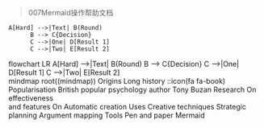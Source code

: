 
> 007Mermaid操作帮助文档

```flowchart
A[Hard] -->|Text| B(Round)
      B --> C{Decision}
      C -->|One| D[Result 1]
      C -->|Two| E[Result 2]
```


<!DOCTYPE html>
<html lang="en">

  <body>
    <div  class="mermaid">
      flowchart LR
      A[Hard] -->|Text| B(Round)
      B --> C{Decision}
      C -->|One| D[Result 1]
      C -->|Two| E[Result 2]
    </div>
    <script type="module">
      import mermaid from 'https://cdn.jsdelivr.net/npm/mermaid@10/dist/mermaid.esm.min.mjs';
    </script>
  </body>
</html>






<!DOCTYPE html>
<html lang="en">



  <body>
    <div  class="mermaid">    
      mindmap
        root((mindmap))
          Origins
            Long history
            ::icon(fa fa-book)
            Popularisation
              British popular psychology author Tony Buzan
          Research
            On effectiveness<br/>and features
            On Automatic creation
              Uses
                  Creative techniques
                  Strategic planning
                  Argument mapping
          Tools
            Pen and paper
            Mermaid
    </div>
    <script type="module">
      import mermaid from 'https://cdn.jsdelivr.net/npm/mermaid@10/dist/mermaid.esm.min.mjs';
    </script>
  </body>
</html>




